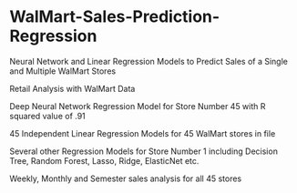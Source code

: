 # WalMart-Sales-Prediction-Regression
Neural Network and Linear Regression Models to Predict Sales of a Single and Multiple WalMart Stores

Retail Analysis with WalMart Data

Deep Neural Network Regression Model for Store Number 45 with R squared value of .91

45 Independent Linear Regression Models for 45 WalMart stores in file

Several other Regression Models for Store Number 1 including Decision Tree, Random Forest, Lasso, Ridge, ElasticNet etc.

Weekly, Monthly and Semester sales analysis for all 45 stores
